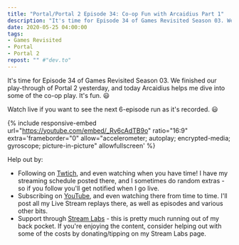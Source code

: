 ```yaml
---
title: "Portal/Portal 2 Episode 34: Co-op Fun with Arcaidius Part 1"
description: "It's time for Episode 34 of Games Revisited Season 03. We finished our play-through of Portal 2 yesterday, and today Arcaidius helps me dive into some of the co-op play. It's fun."
date: 2020-05-25 04:00:00
tags:
- Games Revisited
- Portal
- Portal 2
repost: "" #"dev.to"
---
```


It's time for Episode 34 of Games Revisited Season 03. We finished our play-through of Portal 2 yesterday, and today Arcaidius helps me dive into some of the co-op play. It's fun. :smiley:

Watch live if you want to see the next 6-episode run as it's recorded. :smiley:
<!--more-->

{% include responsive-embed url="https://youtube.com/embed/_Rv6cAdTB9o" ratio="16:9" extra='frameborder="0" allow="accelerometer; autoplay; encrypted-media; gyroscope; picture-in-picture" allowfullscreen' %}

Help out by:
 * Following on [Twtich](https://twitch.tv/AnonJr_Live), and even watching when you have time! I have my streaming schedule posted there, and I sometimes do random extras - so if you follow you'll get notified when I go live.
 * Subscribing on [YouTube](http://www.youtube.com/channel/UCXafqhKHbkSUIrq0LAuu0tw), and even watching there from time to time. I'll post all my Live Stream replays there, as well as episodes and various other bits.
 * Support through [Stream Labs](https://streamlabs.com/anonjr_live) - this is pretty much running out of my back pocket. If you're enjoying the content, consider helping out with some of the costs by donating/tipping on my Stream Labs page.